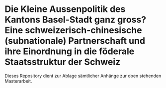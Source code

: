 # Die Kleine Aussenpolitik des Kantons Basel-Stadt ganz gross? Eine schweizerisch-chinesische (subnationale) Partnerschaft und ihre Einordnung in die föderale Staatsstruktur der Schweiz
Dieses Repository dient zur Ablage sämtlicher Anhänge zur oben stehenden Masterarbeit.
